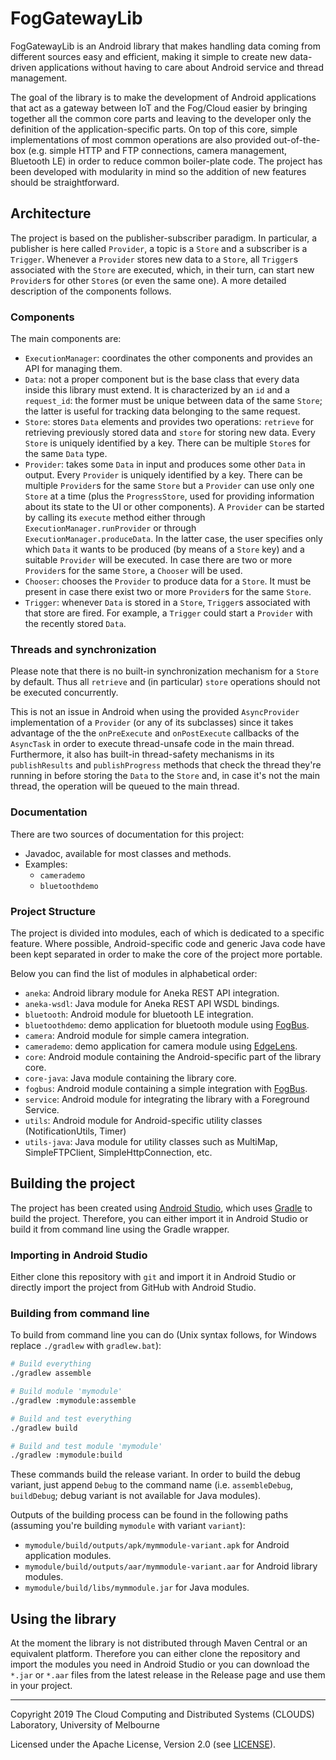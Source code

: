 # FogGatewayLib

FogGatewayLib is an Android library that makes handling data coming from
different sources easy and efficient, making it simple to create new 
data-driven applications without having to care about Android service 
and thread management. 

The goal of the library is to make the development of Android applications
that act as a gateway between IoT and the Fog/Cloud easier by bringing
together all the common core parts and leaving to the developer only the 
definition of the application-specific parts. On top of this
core, simple implementations of most common operations are also provided 
out-of-the-box (e.g. simple HTTP and FTP connections, camera management, 
Bluetooth LE) in order to reduce common boiler-plate code. 
The project has been developed with modularity in mind so the addition 
of new features should be straightforward.


## Architecture

The project is based on the publisher-subscriber paradigm. 
In particular, a publisher is here called `Provider`, a topic is a 
`Store` and a subscriber is a `Trigger`. Whenever a `Provider` stores new
data to a `Store`, all `Trigger`s associated with the `Store` are 
executed, which, in their turn, can start new `Provider`s for other 
`Store`s (or even the same one).
A more detailed description of the components follows. 


### Components

The main components are:
 * `ExecutionManager`: coordinates the other components and 
    provides an API for managing them. 
 * `Data`: not a proper component but is the base class that 
    every data inside this library must extend. It is characterized by
    an `id` and a `request_id`: the former must be unique between data
    of the same `Store`; the latter is useful for tracking data belonging 
    to the same request.  
 * `Store`: stores `Data` elements and provides two operations: 
    `retrieve` for retrieving previously stored data and 
    `store` for storing new data. Every `Store` is uniquely identified by
    a key. There can be multiple `Store`s for the same `Data` type.
 * `Provider`: takes some `Data` in input and produces some 
    other `Data` in output. Every `Provider` is uniquely identified by
    a key. There can be multiple `Provider`s for the same `Store` but 
    a `Provider` can use only one `Store` at a time (plus the
    `ProgressStore`, used for providing information about its state to 
    the UI or other components). A `Provider` can be started by calling
    its `execute` method either through `ExecutionManager.runProvider` or
    through `ExecutionManager.produceData`. In the latter case, the user
    specifies only which `Data` it wants to be produced (by means of a 
    `Store` key) and a suitable `Provider` will be executed. In case there
    are two or more `Provider`s for the same `Store`, a `Chooser` will 
    be used.
 * `Chooser`: chooses the `Provider` to produce data for a `Store`. 
    It must be present in case there exist two or more `Provider`s for 
    the same `Store`.
 * `Trigger`: whenever `Data` is stored in a `Store`, `Trigger`s 
    associated with that store are fired. For example, a `Trigger` could
    start a `Provider` with the recently stored `Data`.
    

### Threads and synchronization

Please note that there is no built-in synchronization mechanism for a 
`Store` by default. Thus all `retrieve` and (in particular) `store` 
operations should not be executed concurrently.

This is not an issue in Android when using the provided
`AsyncProvider` implementation of a `Provider` (or any of its subclasses) 
since it takes advantage
of the the `onPreExecute` and `onPostExecute` callbacks of the `AsyncTask`
in order to execute thread-unsafe code in the main thread. Furthermore, 
it also has built-in thread-safety mechanisms in its `publishResults` 
and `publishProgress` methods that check the thread they're running in 
before storing the `Data` to the `Store` and, in case it's not the main
thread, the operation will be queued to the main thread. 


### Documentation

There are two sources of documentation for this project:
 
 * Javadoc, available for most classes and methods.
 * Examples:
   * `camerademo`
   * `bluetoothdemo`


### Project Structure

The project is divided into modules, each of which is dedicated to a 
specific feature. Where possible, Android-specific code and generic Java 
code have been kept separated in order to make the core of the project
more portable.

Below you can find the list of modules in alphabetical order:

 * `aneka`: Android library module for Aneka REST API integration.
 * `aneka-wsdl`: Java module for Aneka REST API WSDL bindings.
 * `bluetooth`: Android module for bluetooth LE integration.
 * `bluetoothdemo`: demo application for bluetooth module using 
                    [FogBus](https://github.com/Cloudslab/FogBus).
 * `camera`: Android module for simple camera integration.
 * `camerademo`: demo application for camera module using 
                 [EdgeLens](https://github.com/Cloudslab/EdgeLens).
 * `core`: Android module containing the Android-specific part of the 
           library core.
 * `core-java`: Java module containing the library core.
 * `fogbus`: Android module containing a simple integration with
             [FogBus](https://github.com/Cloudslab/FogBus).
 * `service`: Android module for integrating the library with a Foreground 
              Service.   
 * `utils`: Android module for Android-specific utility classes 
            (NotificationUtils, Timer)
 * `utils-java`: Java module for utility classes such as MultiMap,
                 SimpleFTPClient, SimpleHttpConnection, etc.


## Building the project

The project has been created using [Android Studio](https://developer.android.com/studio),
which uses [Gradle](https://gradle.org/) to build the project. Therefore, 
you can either import it in Android Studio or build it from command line
using the Gradle wrapper.


### Importing in Android Studio

Either clone this repository with `git` and import it in Android Studio
or directly import the project from GitHub with Android Studio.


### Building from command line

To build from command line you can do (Unix syntax follows, for Windows 
replace `./gradlew` with `gradlew.bat`):
```bash
# Build everything
./gradlew assemble

# Build module 'mymodule'
./gradlew :mymodule:assemble

# Build and test everything
./gradlew build

# Build and test module 'mymodule'
./gradlew :mymodule:build
```
These commands build the release variant. In order to build the debug variant, 
just append `Debug` to the command name (i.e. `assembleDebug`, `buildDebug`;
debug variant is not available for Java modules).

Outputs of the building process can be found in the following paths 
(assuming you're building `mymodule` with variant `variant`):
 * `mymodule/build/outputs/apk/mymmodule-variant.apk` for Android application
    modules.
 * `mymodule/build/outputs/aar/mymmodule-variant.aar` for Android library
    modules.
 * `mymodule/build/libs/mymmodule.jar` for Java modules.


## Using the library

At the moment the library is not distributed through Maven Central or 
an equivalent platform. Therefore you can either clone the repository and
import the modules you need in Android Studio or you can download the 
`*.jar` or `*.aar` files from the latest release in the Release page and 
use them in your project.


___

Copyright 2019 The Cloud Computing and Distributed Systems (CLOUDS) 
Laboratory, University of Melbourne

Licensed under the Apache License, Version 2.0 (see [LICENSE](LICENSE)).